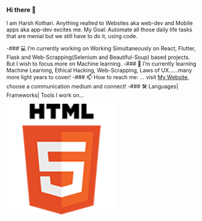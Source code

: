 ### Hi there 👋
I am Harsh Kothari. Anything realted to Websites aka web-dev and Mobile apps aka app-dev excites me. My Goal: Automate all those daily life tasks that are menial but we still have to do it, using code.

-### 💻 I’m currently working on
Working Simultaneously on React, Flutter, Flask and Web-Scrapping(Selenium and Beautiful-Soup) based projects. But I wish to focus more on Machine learning.
-### 🌱 I’m currently learning
Machine Learning, Ethical Hacking, Web-Scrapping, Laws of UX......many more light years to cover!
-### 📫 How to reach me: ...
visit [My Website](https://toharsh.github.io/), choose a communication medium and connect!
-### 🛠️ Languages| Frameworks| Tools I work on...
<div style="display:flex;">
  <a><img src="https://raw.githubusercontent.com/github/explore/80688e429a7d4ef2fca1e82350fe8e3517d3494d/topics/html/html.png" alt="Html"></a>
</div>

